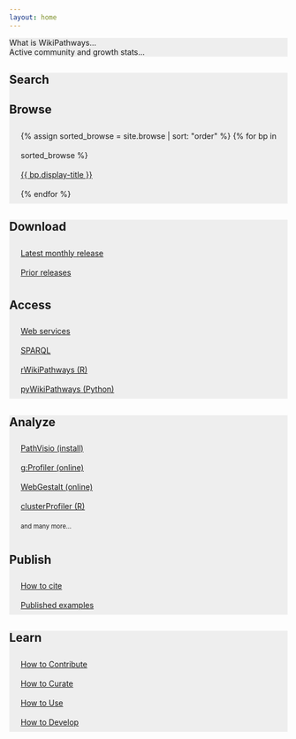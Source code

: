 ```yaml
---
layout: home
---
```

<div class="container">
  <div class="row g-6 py-3">
    <div class="col">
      <div class="bg-gradient p-3" style="background-color: #eeeeee;">
      What is WikiPathways...
      </div>
    </div>
    <div class="col">
      <div class="bg-gradient p-3" style="background-color: #eeeeee;">
      Active community and growth stats...
      </div>
    </div>
  </div>
  <div class="row gy-6 py-3 text-center">
    <div class="col">
      <div class="bg-gradient p-3" style="background-color: #eeeeee;">
      <h2>Search</h2>
      <div id="blue-searchbox">
   <script> 
	 (function() {
	   var gcse = document.createElement("script");
	   gcse.type = "text/javascript";
	   gcse.async = true;
	   gcse.src = "https://cse.google.com/cse.js?cx=c1b9a23fc5f2875e3";
	   var s = document.getElementsByTagName("script")[0];
	   s.parentNode.insertBefore(gcse, s);
	 })();
	 window.onload = function()
	 { 
	   var searchBox1 =  document.getElementById("gsc-i-id1");
	   searchBox1.placeholder=" ";
	   searchBox1.title="Search WikiPathways"; 
	   var searchBox2 =  document.getElementById("gsc-i-id2");
	   searchBox2.placeholder=" e.g., AKT1 or cancer";
	   searchBox2.title="Search WikiPathways"; 
	 }
   </script>
   <gcse:search></gcse:search>
</div>
      <h2>Browse</h2>
      <ul style="list-style: none; margin-left:-3px; line-height:250%;">
      {% assign sorted_browse = site.browse | sort: "order" %} 
      {% for bp in sorted_browse %}
        <li><a class="btn btn-sm btn-pill {{bp.btn-class}}" href="{{bp.url}}"> {{ bp.display-title }}</a></li>
      {% endfor %}
      </ul>
      </div>
    </div> 
    <div class="col">
      <div class="bg-gradient p-3" style="background-color: #eeeeee;">
      <h2>Download</h2>
      <ul style="list-style: none; margin-left:-3px; line-height:250%;">
      <li> <a class="btn btn-sm btn-pill btn-outline-warning" href="https://data.wikipathways.org/current/" target="_blank">Latest monthly release </a></li>
      <li> <a class="btn btn-sm btn-pill btn-outline-warning" href="https://data.wikipathways.org" target="_blank">Prior releases </a></li>
      </ul>
      <h2>Access</h2>
      <ul style="list-style: none; margin-left:-3px; line-height:250%;">
      <li> <a class="btn btn-sm btn-pill btn-outline-warning" href="https://webservice.wikipathways.org" title="WikiPathways webservice API" target="_blank">Web services </a></li>
      <li><a class="btn btn-sm btn-pill btn-outline-warning" href="https://sparql.wikipathways.org" title="SPARQL endpoint for WikiPathways RDF" target="_blank">SPARQL</a></li>
      <li><a class="btn btn-sm btn-pill btn-outline-warning" href="https://bioconductor.org/packages/rWikiPathways/" title="R package for the WikiPathways webservice API" target="_blank">
      rWikiPathways (R) </a></li>
      <li><a class="btn btn-sm btn-pill btn-outline-warning" href="hhttps://github.com/kozo2/pywikipathways" title="Python client package for the WikiPathways webservice API" target="_blank">
      pyWikiPathways (Python) </a></li>
      </ul>
      </div>
    </div>
    <div class="col">
      <div class="bg-gradient p-3" style="background-color: #eeeeee;">
      <h2>Analyze</h2>
      <ul style="list-style: none; margin-left:-3px; line-height:250%;">
      <li><a class="btn btn-sm btn-pill btn-outline-warning" href="https://pathvisio.org/" 
      title="PathVisio is a free open-source pathway analysis and drawing software which allows drawing, editing, and analyzing biological pathways." target="_blank">
      PathVisio (install)</a></li>
      <li><a class="btn btn-sm btn-pill btn-outline-warning" href="https://biit.cs.ut.ee/gprofiler/gost" title="g:Profiler is a public web server for characterising and manipulating gene lists." target="_blank">
      g:Profiler (online)</a></li>
      <li><a class="btn btn-sm btn-pill btn-outline-warning" href="https://www.webgestalt.org/" title="WebGestalt is designed for functional genomic, proteomic and large-scale genetic studies from which large number of gene lists." target="_blank">
      WebGestalt (online)</a></li>
      <li><a class="btn btn-sm btn-pill btn-outline-warning" href="https://bioconductor.org/packages/clusterProfiler/" title="The clusterProfiler R package supports GO and pathway analysis performed as overrepresentation or GSEA." target="_blank">
      clusterProfiler (R)</a></li>
      <li><a href="/tools.html" style="font-size:0.8em; text-decoration:none;">and many more...</a></li>
      </ul>
      <h2>Publish</h2>
      <ul style="list-style: none; margin-left:-3px; line-height:250%;">
      <li><a class="btn btn-sm btn-pill btn-outline-warning" href="/cite.html">
      How to cite</a></li>
      <li><a class="btn btn-sm btn-pill btn-outline-warning" href="https://wikipathways.tumblr.com/" title="Blog of WikiPathways used or mentinoed in publications." target="_blank">
      Published examples</a></li>
      </ul>
      </div>
    </div>
    <div class="col">
      <div class="bg-gradient p-3" style="background-color: #eeeeee;">
      <h2>Learn</h2>
      <ul style="list-style: none; margin-left:-3px; line-height:250%;">
      <li> <a class="btn btn-sm btn-pill btn-outline-warning" href="" target="_blank">How to Contribute </a></li>
      <li> <a class="btn btn-sm btn-pill btn-outline-warning" href="" target="_blank">How to Curate </a></li>
      <li> <a class="btn btn-sm btn-pill btn-outline-warning" href="" target="_blank">How to Use</a></li>
      <li> <a class="btn btn-sm btn-pill btn-outline-warning" href="" target="_blank">How to Develop</a></li>
      </ul>
      </div>
    </div>
  </div>
</div>
